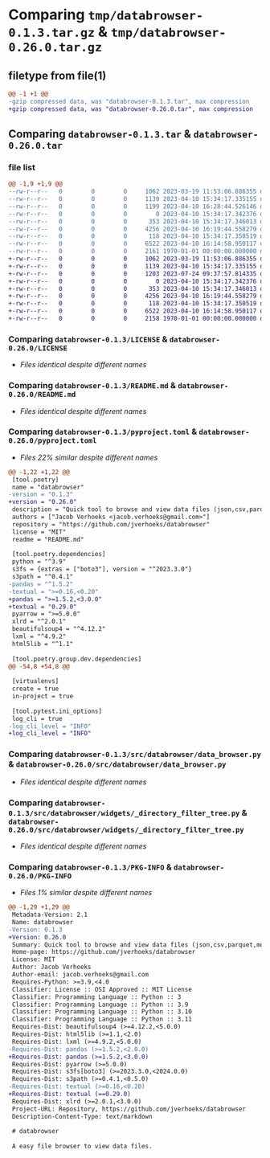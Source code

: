 # Comparing `tmp/databrowser-0.1.3.tar.gz` & `tmp/databrowser-0.26.0.tar.gz`

## filetype from file(1)

```diff
@@ -1 +1 @@
-gzip compressed data, was "databrowser-0.1.3.tar", max compression
+gzip compressed data, was "databrowser-0.26.0.tar", max compression
```

## Comparing `databrowser-0.1.3.tar` & `databrowser-0.26.0.tar`

### file list

```diff
@@ -1,9 +1,9 @@
--rw-r--r--   0        0        0     1062 2023-03-19 11:53:06.886355 databrowser-0.1.3/LICENSE
--rw-r--r--   0        0        0     1139 2023-04-10 15:34:17.335155 databrowser-0.1.3/README.md
--rw-r--r--   0        0        0     1199 2023-04-10 16:28:44.526146 databrowser-0.1.3/pyproject.toml
--rw-r--r--   0        0        0        0 2023-04-10 15:34:17.342376 databrowser-0.1.3/src/databrowser/__init__.py
--rw-r--r--   0        0        0      353 2023-04-10 15:34:17.346013 databrowser-0.1.3/src/databrowser/data_browser.css
--rw-r--r--   0        0        0     4256 2023-04-10 16:19:44.558279 databrowser-0.1.3/src/databrowser/data_browser.py
--rw-r--r--   0        0        0      118 2023-04-10 15:34:17.350519 databrowser-0.1.3/src/databrowser/widgets/__init__.py
--rw-r--r--   0        0        0     6522 2023-04-10 16:14:58.950117 databrowser-0.1.3/src/databrowser/widgets/_directory_filter_tree.py
--rw-r--r--   0        0        0     2161 1970-01-01 00:00:00.000000 databrowser-0.1.3/PKG-INFO
+-rw-r--r--   0        0        0     1062 2023-03-19 11:53:06.886355 databrowser-0.26.0/LICENSE
+-rw-r--r--   0        0        0     1139 2023-04-10 15:34:17.335155 databrowser-0.26.0/README.md
+-rw-r--r--   0        0        0     1203 2023-07-24 09:37:57.814335 databrowser-0.26.0/pyproject.toml
+-rw-r--r--   0        0        0        0 2023-04-10 15:34:17.342376 databrowser-0.26.0/src/databrowser/__init__.py
+-rw-r--r--   0        0        0      353 2023-04-10 15:34:17.346013 databrowser-0.26.0/src/databrowser/data_browser.css
+-rw-r--r--   0        0        0     4256 2023-04-10 16:19:44.558279 databrowser-0.26.0/src/databrowser/data_browser.py
+-rw-r--r--   0        0        0      118 2023-04-10 15:34:17.350519 databrowser-0.26.0/src/databrowser/widgets/__init__.py
+-rw-r--r--   0        0        0     6522 2023-04-10 16:14:58.950117 databrowser-0.26.0/src/databrowser/widgets/_directory_filter_tree.py
+-rw-r--r--   0        0        0     2158 1970-01-01 00:00:00.000000 databrowser-0.26.0/PKG-INFO
```

### Comparing `databrowser-0.1.3/LICENSE` & `databrowser-0.26.0/LICENSE`

 * *Files identical despite different names*

### Comparing `databrowser-0.1.3/README.md` & `databrowser-0.26.0/README.md`

 * *Files identical despite different names*

### Comparing `databrowser-0.1.3/pyproject.toml` & `databrowser-0.26.0/pyproject.toml`

 * *Files 22% similar despite different names*

```diff
@@ -1,22 +1,22 @@
 [tool.poetry]
 name = "databrowser"
-version = "0.1.3"
+version = "0.26.0"
 description = "Quick tool to browse and view data files (json,csv,parquet,more) on local disk and s3"
 authors = ["Jacob Verhoeks <jacob.verhoeks@gmail.com>"]
 repository = "https://github.com/jverhoeks/databrowser"
 license = "MIT"
 readme = "README.md"
 
 [tool.poetry.dependencies]
 python = "^3.9"
 s3fs = {extras = ["boto3"], version = "^2023.3.0"}
 s3path = "^0.4.1"
-pandas = "^1.5.2"
-textual = ">=0.16,<0.20"
+pandas = ">=1.5.2,<3.0.0"
+textual = "0.29.0"
 pyarrow = ">=5.0.0"
 xlrd = "^2.0.1"
 beautifulsoup4 = "^4.12.2"
 lxml = "^4.9.2"
 html5lib = "^1.1"
 
 [tool.poetry.group.dev.dependencies]
@@ -54,8 +54,8 @@
 
 [virtualenvs]
 create = true
 in-project = true
 
 [tool.pytest.ini_options]
 log_cli = true
-log_cli_level = "INFO"
+log_cli_level = "INFO"
```

### Comparing `databrowser-0.1.3/src/databrowser/data_browser.py` & `databrowser-0.26.0/src/databrowser/data_browser.py`

 * *Files identical despite different names*

### Comparing `databrowser-0.1.3/src/databrowser/widgets/_directory_filter_tree.py` & `databrowser-0.26.0/src/databrowser/widgets/_directory_filter_tree.py`

 * *Files identical despite different names*

### Comparing `databrowser-0.1.3/PKG-INFO` & `databrowser-0.26.0/PKG-INFO`

 * *Files 1% similar despite different names*

```diff
@@ -1,29 +1,29 @@
 Metadata-Version: 2.1
 Name: databrowser
-Version: 0.1.3
+Version: 0.26.0
 Summary: Quick tool to browse and view data files (json,csv,parquet,more) on local disk and s3
 Home-page: https://github.com/jverhoeks/databrowser
 License: MIT
 Author: Jacob Verhoeks
 Author-email: jacob.verhoeks@gmail.com
 Requires-Python: >=3.9,<4.0
 Classifier: License :: OSI Approved :: MIT License
 Classifier: Programming Language :: Python :: 3
 Classifier: Programming Language :: Python :: 3.9
 Classifier: Programming Language :: Python :: 3.10
 Classifier: Programming Language :: Python :: 3.11
 Requires-Dist: beautifulsoup4 (>=4.12.2,<5.0.0)
 Requires-Dist: html5lib (>=1.1,<2.0)
 Requires-Dist: lxml (>=4.9.2,<5.0.0)
-Requires-Dist: pandas (>=1.5.2,<2.0.0)
+Requires-Dist: pandas (>=1.5.2,<3.0.0)
 Requires-Dist: pyarrow (>=5.0.0)
 Requires-Dist: s3fs[boto3] (>=2023.3.0,<2024.0.0)
 Requires-Dist: s3path (>=0.4.1,<0.5.0)
-Requires-Dist: textual (>=0.16,<0.20)
+Requires-Dist: textual (==0.29.0)
 Requires-Dist: xlrd (>=2.0.1,<3.0.0)
 Project-URL: Repository, https://github.com/jverhoeks/databrowser
 Description-Content-Type: text/markdown
 
 # databrowser
 
 A easy file browser to view data files.
```


